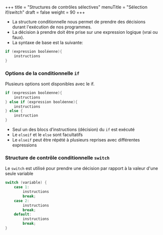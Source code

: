 +++
title = "Structures de contrôles sélectives"
menuTitle = "Sélection if/switch"
draft = false
weight = 90
+++

* La structure conditionnelle nous permet de prendre des décisions durant l'exécution de nos programmes.
* La décision à prendre doit être prise sur une expression logique (vrai ou faux).
* La syntaxe de base est la suivante:

~~~java
if (expression booléenne){
    instructions
}
~~~

### Options de la conditionnelle `if`

Plusieurs options sont disponibles avec le if.

~~~java
if (expression booléenne){
    instructions
} else if (expression booléenne){
    instructions
} else {
    instruction
}
~~~

* Seul un des blocs d’instructions (décision) du `if` est exécuté
* Le `elseif` et le `else` sont facultatifs
* Le `elseif` peut être répété à plusieurs reprises avec différentes expressions

### Structure de contrôle conditionnelle `switch`

Le `switch` est utilisé pour prendre une décision par rapport à la valeur d'une seule variable

```java
switch (variable) {
    case 1: 
        instructions
        break;
    case 2: 
        instructions
        break;
    default:
        instructions
        break;
}
```